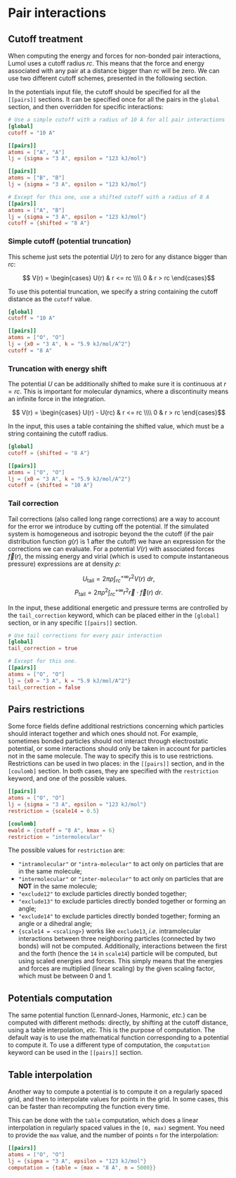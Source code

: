 # Pair interactions

## Cutoff treatment

When computing the energy and forces for non-bonded pair interactions, Lumol
uses a cutoff radius $rc$. This means that the force and energy associated with
any pair at a distance bigger than $rc$ will be zero. We can use two different
cutoff schemes, presented in the following section.

In the potentials input file, the cutoff should be specified for all the
`[[pairs]]` sections. It can be specified once for all the pairs in the `global`
section, and then overridden for specific interactions:

```toml
# Use a simple cutoff with a radius of 10 A for all pair interactions
[global]
cutoff = "10 A"

[[pairs]]
atoms = ["A", "A"]
lj = {sigma = "3 A", epsilon = "123 kJ/mol"}

[[pairs]]
atoms = ["B", "B"]
lj = {sigma = "3 A", epsilon = "123 kJ/mol"}

# Except for this one, use a shifted cutoff with a radius of 8 A
[[pairs]]
atoms = ["A", "B"]
lj = {sigma = "3 A", epsilon = "123 kJ/mol"}
cutoff = {shifted = "8 A"}
```

### Simple cutoff (potential truncation)

This scheme just sets the potential $U(r)$ to zero for any distance bigger than
$rc$:

$$ V(r) = \begin{cases}
    U(r) & r <= rc \\\\
    0 & r > rc
\end{cases}$$

To use this potential truncation, we specify a string containing the cutoff
distance as the `cutoff` value.

```toml
[global]
cutoff = "10 A"

[[pairs]]
atoms = ["O", "O"]
lj = {x0 = "3 A", k = "5.9 kJ/mol/A^2"}
cutoff = "8 A"
```

### Truncation with energy shift

The potential $U$ can be additionally shifted to make sure it is continuous at
$r = rc$. This is important for molecular dynamics, where a discontinuity means
an infinite force in the integration.

$$ V(r) = \begin{cases}
    U(r) - U(rc) & r <= rc \\\\
    0 & r > rc
\end{cases}$$

In the input, this uses a table containing the shifted value, which must be a
string containing the cutoff radius.

```toml
[global]
cutoff = {shifted = "8 A"}

[[pairs]]
atoms = ["O", "O"]
lj = {x0 = "3 A", k = "5.9 kJ/mol/A^2"}
cutoff = {shifted = "10 A"}
```

### Tail correction

Tail corrections (also called long range corrections) are a way to account for
the error we introduce by cutting off the potential. If the simulated system is
homogeneous and isotropic beyond the the cutoff (if the pair distribution
function $g(r)$ is 1 after the cutoff) we have an expression for the corrections
we can evaluate. For a potential $V(r)$ with associated forces $\vec f(r)$, the
missing energy and virial (which is used to compute instantaneous pressure)
expressions are at density $\rho$:

$$ U_\text{tail} = 2 \pi \rho \int_{rc}^{+\infty} r^2 V(r) \ dr, $$
$$ P_\text{tail} = 2 \pi \rho^2 \int_{rc}^{+\infty} r^2 \vec r \cdot \vec f(r) \ dr. $$

In the input, these additional energetic and pressure terms are controlled by
the `tail_correction` keyword, which can be placed either in the `[global]`
section, or in any specific `[[pairs]]` section.

```toml
# Use tail corrections for every pair interaction
[global]
tail_correction = true

# Except for this one.
[[pairs]]
atoms = ["O", "O"]
lj = {x0 = "3 A", k = "5.9 kJ/mol/A^2"}
tail_correction = false
```

## Pairs restrictions

Some force fields define additional restrictions concerning which particles
should interact together and which ones should not. For example, sometimes
bonded particles should not interact through electrostatic potential, or some
interactions should only be taken in account for particles not in the same
molecule. The way to specify this is to use restrictions. Restrictions can be
used in two places: in the `[[pairs]]` section, and in the `[coulomb]` section.
In both cases, they are specified with the `restriction` keyword, and one of the
possible values.

```toml
[[pairs]]
atoms = ["O", "O"]
lj = {sigma = "3 A", epsilon = "123 kJ/mol"}
restriction = {scale14 = 0.5}

[coulomb]
ewald = {cutoff = "8 A", kmax = 6}
restriction = "intermolecular"
```

The possible values for `restriction` are:
- `"intramolecular"` or `"intra-molecular"` to act only on particles that are
  in the same molecule;
- `"intermolecular"` or `"inter-molecular"` to act only on particles that are
  **NOT** in the same molecule;
- `"exclude12"` to exclude particles directly bonded together;
- `"exclude13"` to exclude particles directly bonded together or forming an
  angle;
- `"exclude14"` to exclude particles directly bonded together; forming an angle
  or a dihedral angle;
- `{scale14 = <scaling>}` works like `exclude13`, *i.e.* intramolecular
  interactions between three neighboring particles (connected by two bonds) will
  not be computed. Additionally, interactions between the first and the forth
  (hence the `14` in `scale14`) particle will be computed, but using scaled
  energies and forces. This simply means that the energies and forces are
  multiplied (linear scaling) by the given scaling factor, which must be
  between 0 and 1.

## Potentials computation

The same potential function (Lennard-Jones, Harmonic, *etc.*) can be computed
with different methods: directly, by shifting at the cutoff distance, using a
table interpolation, *etc.* This is the purpose of computation. The default way
is to use the mathematical function corresponding to a potential to compute it.
To use a different type of computation, the `computation` keyword can be used in
the `[[pairs]]` section.

## Table interpolation

Another way to compute a potential is to compute it on a regularly spaced
grid, and then to interpolate values for points in the grid. In some cases, this
can be faster than recomputing the function every time.

This can be done with the `table` computation, which does a linear interpolation
in regularly spaced values in the `[0, max)` segment. You need to provide the
`max` value, and the number of points `n` for the interpolation:

```toml
[[pairs]]
atoms = ["O", "O"]
lj = {sigma = "3 A", epsilon = "123 kJ/mol"}
computation = {table = {max = "8 A", n = 5000}}
```
